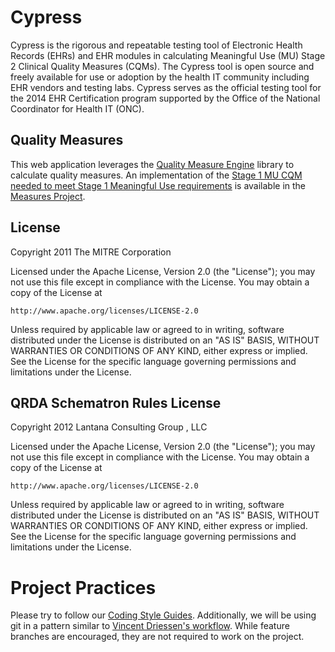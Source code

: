 Cypress
=========

Cypress is the rigorous and repeatable testing tool of Electronic Health Records (EHRs) and EHR modules in calculating Meaningful Use (MU) Stage 2 Clinical Quality Measures (CQMs). The Cypress tool is open source and freely available for use or adoption by the health IT community including EHR vendors and testing labs. Cypress serves as the official testing tool for the 2014 EHR Certification program supported by the Office of the National Coordinator for Health IT (ONC).

Quality Measures
----------------

This web application leverages the [Quality Measure Engine](https://github.com/pophealth/quality-measure-engine) library to calculate quality measures. An implementation of the [Stage 1 MU CQM needed to meet Stage 1 Meaningful Use requirements](http://www.cms.gov/QualityMeasures/03_ElectronicSpecifications.asp) is available in the [Measures Project](https://github.com/pophealth/measures).

License
-------

Copyright 2011 The MITRE Corporation

Licensed under the Apache License, Version 2.0 (the "License");
you may not use this file except in compliance with the License.
You may obtain a copy of the License at

    http://www.apache.org/licenses/LICENSE-2.0

Unless required by applicable law or agreed to in writing, software
distributed under the License is distributed on an "AS IS" BASIS,
WITHOUT WARRANTIES OR CONDITIONS OF ANY KIND, either express or implied.
See the License for the specific language governing permissions and
limitations under the License.



QRDA Schematron Rules License
-----------------------------

Copyright 2012 Lantana Consulting Group , LLC

Licensed under the Apache License, Version 2.0 (the "License");
you may not use this file except in compliance with the License.
You may obtain a copy of the License at

    http://www.apache.org/licenses/LICENSE-2.0

Unless required by applicable law or agreed to in writing, software
distributed under the License is distributed on an "AS IS" BASIS,
WITHOUT WARRANTIES OR CONDITIONS OF ANY KIND, either express or implied.
See the License for the specific language governing permissions and
limitations under the License.

Project Practices
=================

Please try to follow our [Coding Style Guides](http://github.com/eedrummer/styleguide). Additionally, we will be using git in a pattern similar to [Vincent Driessen's workflow](http://nvie.com/posts/a-successful-git-branching-model/). While feature branches are encouraged, they are not required to work on the project.
